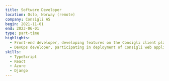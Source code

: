 ```yaml
---
title: Software Developer
location: Oslo, Norway (remote)
company: Consigli AS
begin: 2021-11-01
end: 2023-06-01
type: part-time
highlights:
  - Front-end developer, developing features on the Consigli client platform.
  - DevOps developer, participating in deployment of Consigli web applications on Microsoft Azure.
skills:
  - TypeScript
  - React
  - Azure
  - Django
---
```

